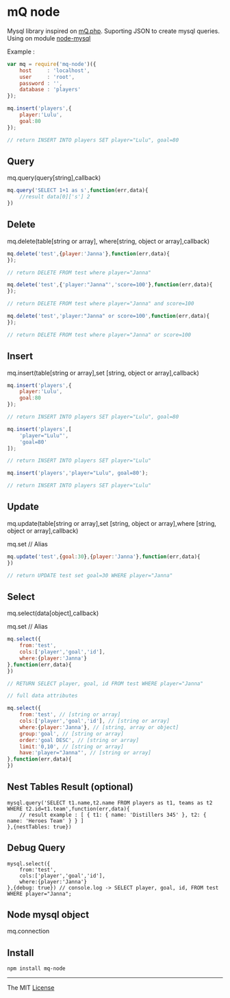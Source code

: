 # mQ node

Mysql library inspired on [mQ.php](https://github.com/webcaetano/mQ). 
Suporting JSON to create mysql queries. 
Using on module [node-mysql](https://github.com/felixge/node-mysql/)

Example :

```javascript
var mq = require('mq-node')({
	host     : 'localhost',
	user     : 'root',
	password : '',
	database : 'players'
});

mq.insert('players',{
	player:'Lulu',
	goal:80
}); 

// return INSERT INTO players SET player="Lulu", goal=80
```

## Query

mq.query(query[string],callback)

```javascript
mq.query('SELECT 1+1 as s',function(err,data){
	//result data[0]['s'] 2
})
```

## Delete

mq.delete(table[string or array], where[string, object or array],callback)

```javascript
mq.delete('test',{player:'Janna'},function(err,data){
});

// return DELETE FROM test where player="Janna"

mq.delete('test',{'player:"Janna"','score=100'},function(err,data){
});

// return DELETE FROM test where player="Janna" and score=100

mq.delete('test','player:"Janna" or score=100',function(err,data){
});

// return DELETE FROM test where player="Janna" or score=100
```

## Insert 

mq.insert(table[string or array],set [string, object or array],callback)

```javascript
mq.insert('players',{
	player:'Lulu',
	goal:80
}); 

// return INSERT INTO players SET player="Lulu", goal=80

mq.insert('players',[
	'player="Lulu"',
	'goal=80'
]); 

// return INSERT INTO players SET player="Lulu"

mq.insert('players','player="Lulu", goal=80'); 

// return INSERT INTO players SET player="Lulu"
```

## Update 

mq.update(table[string or array],set [string, object or array],where [string, object or array],callback)

mq.set // Alias

```javascript
mq.update('test',{goal:30},{player:'Janna'},function(err,data){
})

// return UPDATE test set goal=30 WHERE player="Janna"
```

## Select 

mq.select(data[object],callback)

mq.set // Alias

```javascript
mq.select({
	from:'test',
	cols:['player','goal','id'],
	where:{player:'Janna'}
},function(err,data){
})

// RETURN SELECT player, goal, id FROM test WHERE player="Janna"

// full data attributes

mq.select({
	from:'test', // [string or array]
	cols:['player','goal','id'], // [string or array]
	where:{player:'Janna'}, // [string, array or object]
	group:'goal', // [string or array]
	order:'goal DESC', // [string or array]
	limit:'0,10', // [string or array]
	have:'player="Janna"', // [string or array]
},function(err,data){
})
```

## Nest Tables Result (optional)

```
mysql.query('SELECT t1.name,t2.name FROM players as t1, teams as t2 WHERE t2.id=t1.team',function(err,data){
	// result example : [ { t1: { name: 'Distillers 345' }, t2: { name: 'Heroes Team' } } ]
},{nestTables: true})
```

## Debug Query

```
mysql.select({
	from:'test',
	cols:['player','goal','id'],
	where:{player:'Janna'}
},{debug: true}) // console.log -> SELECT player, goal, id, FROM test WHERE player="Janna";
```

## Node mysql object 

mq.connection

## Install

```Batchfile
npm install mq-node
```

---------------------------------

The MIT [License](https://raw.githubusercontent.com/webcaetano/mq-node/master/LICENSE.md)
